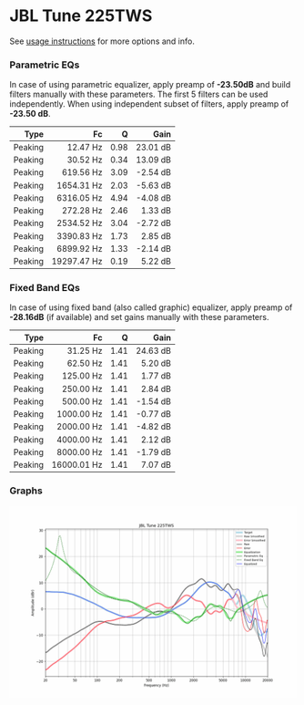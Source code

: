 # JBL Tune 225TWS
See [usage instructions](https://github.com/jaakkopasanen/AutoEq#usage) for more options and info.

### Parametric EQs
In case of using parametric equalizer, apply preamp of **-23.50dB** and build filters manually
with these parameters. The first 5 filters can be used independently.
When using independent subset of filters, apply preamp of **-23.50 dB**.

| Type    | Fc          |    Q | Gain     |
|--------:|------------:|-----:|---------:|
| Peaking | 12.47 Hz    | 0.98 | 23.01 dB |
| Peaking | 30.52 Hz    | 0.34 | 13.09 dB |
| Peaking | 619.56 Hz   | 3.09 | -2.54 dB |
| Peaking | 1654.31 Hz  | 2.03 | -5.63 dB |
| Peaking | 6316.05 Hz  | 4.94 | -4.08 dB |
| Peaking | 272.28 Hz   | 2.46 | 1.33 dB  |
| Peaking | 2534.52 Hz  | 3.04 | -2.72 dB |
| Peaking | 3390.83 Hz  | 1.73 | 2.85 dB  |
| Peaking | 6899.92 Hz  | 1.33 | -2.14 dB |
| Peaking | 19297.47 Hz | 0.19 | 5.22 dB  |

### Fixed Band EQs
In case of using fixed band (also called graphic) equalizer, apply preamp of **-28.16dB**
(if available) and set gains manually with these parameters.

| Type    | Fc          |    Q | Gain     |
|--------:|------------:|-----:|---------:|
| Peaking | 31.25 Hz    | 1.41 | 24.63 dB |
| Peaking | 62.50 Hz    | 1.41 | 5.20 dB  |
| Peaking | 125.00 Hz   | 1.41 | 1.77 dB  |
| Peaking | 250.00 Hz   | 1.41 | 2.84 dB  |
| Peaking | 500.00 Hz   | 1.41 | -1.54 dB |
| Peaking | 1000.00 Hz  | 1.41 | -0.77 dB |
| Peaking | 2000.00 Hz  | 1.41 | -4.82 dB |
| Peaking | 4000.00 Hz  | 1.41 | 2.12 dB  |
| Peaking | 8000.00 Hz  | 1.41 | -1.79 dB |
| Peaking | 16000.01 Hz | 1.41 | 7.07 dB  |

### Graphs
![](./JBL%20Tune%20225TWS.png)